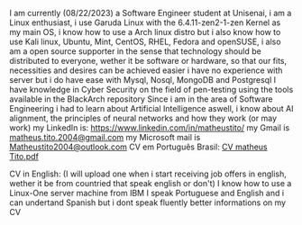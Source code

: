 I am currently (08/22/2023) a Software Engineer student at Unisenai, i am a Linux enthusiast, i use Garuda Linux with the 6.4.11-zen2-1-zen Kernel as my main OS, i know how to use a Arch linux distro but i also know how to use Kali linux, Ubuntu, Mint, CentOS, RHEL, Fedora and openSUSE, i also am a open source supporter in the sense that technology should be distributed to everyone, wether it be software or hardware, so that our fits, necessities and desires can be achieved easier
i have no experience with server but i do have ease with Mysql, Nosql, MongoDB and Postgresql
I have knowledge in Cyber Security on the field of pen-testing using the tools available in the BlackArch repository
Since i am in the area of Software Engineering i had to learn about Artificial Intelligence aswell, i know about AI alignment, the principles of neural networks and how they work (or may work)
my LinkedIn is: https://www.linkedin.com/in/matheustito/
my Gmail is matheus.tito.2004@gmail.com
my Microsoft mail is Matheustito2004@outlook.com
CV em Português Brasil: [CV matheus Tito.pdf](https://github.com/MatheusPereiraTitodosSantos/MatheusPereiraTitodosSantos/files/12413909/CV.matheus.Tito.pdf)

CV in English: (I will upload one when i start receiving job offers in english, wether it be from countried that speak english or don't)
I know how to use a Linux-One server machine from IBM
I speak Portuguese and English and i can undertand Spanish but i dont speak fluently
better informations on my CV
